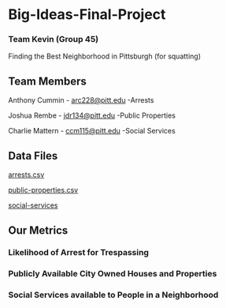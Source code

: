 # Big-Ideas-Final-Project
### Team Kevin (Group 45)
Finding the Best Neighborhood in Pittsburgh (for squatting)

## Team Members
Anthony Cummin - arc228@pitt.edu
-Arrests

Joshua Rembe - jdr134@pitt.edu
-Public Properties

Charlie Mattern - ccm115@pitt.edu
-Social Services

## Data Files
[arrests.csv](https://data.wprdc.org/datastore/dump/e03a89dd-134a-4ee8-a2bd-62c40aeebc6f)

[public-properties.csv](https://data.wprdc.org/dataset/46a4f481-751f-4e6c-b104-7a42bbb522f8/resource/47e4d773-f9c5-4a70-a975-2aed472d42ab/download/opendata-finance-publicly-available-properties-2015.xlsx)

[social-services](https://data.wprdc.org/datastore/dump/a540145a-0d1c-409c-80c7-c3707c2da0ff)


## Our Metrics
### Likelihood of Arrest for Trespassing

### Publicly Available City Owned Houses and Properties 

### Social Services available to People in a Neighborhood
